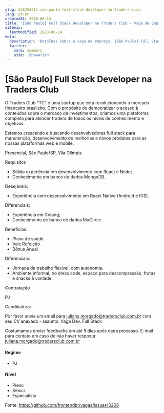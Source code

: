 ```yaml
---
slug: 638353611-sao-paulo-full-stack-developer-na-traders-club
lang: pt-br
createdAt: 2020-06-14
title: '[São Paulo] Full Stack Developer na Traders Club - Vaga de Emprego'
sitemap:
  lastModified: 2020-06-14
meta:
  description: 'Detalhes sobre a vaga de emprego: [São Paulo] Full Stack Developer na Traders Club'
  twitter:
    card: summary
    site: '@nawarian'
---
```


# [São Paulo] Full Stack Developer na Traders Club

O Traders Club "TC" é uma startup que está revolucionando o mercado financeiro brasileiro.
Com o propósito de democratizar o acesso à conteúdos sobre o mercado de investimentos, 
criamos uma plataforma completa para atender traders de todos os níveis de conhecimento e 
objetivos.

Estamos crescendo e buscando desenvolvedores full stack para manutenção, desenvolvimento de melhorias e novos produtos para as nossas plataformas web e mobile.

Presencial, São Paulo/SP, Vila Olímpia

Requisitos
- Sólida experiência em desenvolvimento com React e Node;
- Conhecimento em banco de dados MongoDB.

Desejáveis:
- Experiência com desenvolvimento em React Native (Android e IOS).

Diferenciais:
- Experiência em Golang;
- Conhecimento de banco de dados MyCircle.

Benefícios:
- Plano de saúde
- Vale Refeição
- Bônus Anual

Diferenciais:
- Jornada de trabalho flexível, com autonomia.
- Ambiente informal, no dress code, espaço para descompressão, frutas e snacks à vontade.

 Contratação

PJ 

Candidatura:

Por favor envie um email para juliana.morgado@tradersclub.com.br com seu CV anexado - assunto: Vaga Dev. Full Stack

Costumamos enviar feedbacks em até 5 dias após cada processo.
E-mail para contato em caso de não haver resposta: juliana.morgado@tradersclub.com.br

#### Regime
- PJ

#### Nível
- Pleno
- Sênior
- Especialista




Fonte: https://github.com/frontendbr/vagas/issues/3206